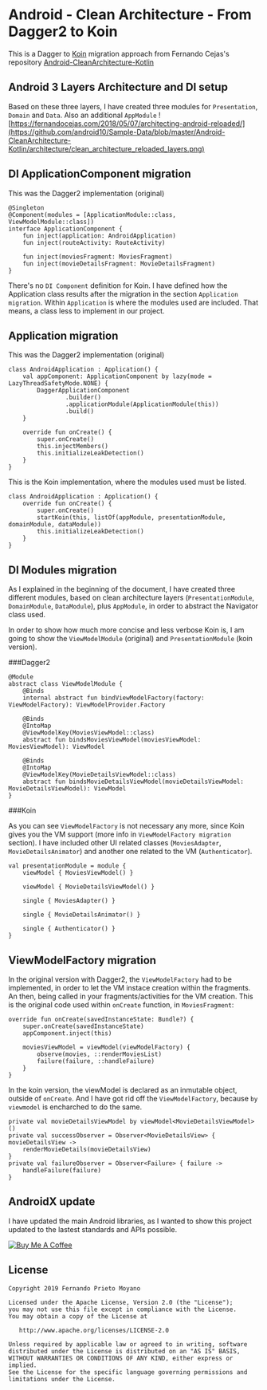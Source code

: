 # Android - Clean Architecture - From Dagger2 to Koin

This is a Dagger to [Koin][1] migration approach from Fernando Cejas's repository [Android-CleanArchitecture-Kotlin][2]

[1]:       https://insert-koin.io/docs/2.0/getting-started/android/
[2]:       https://github.com/android10/Android-CleanArchitecture-Kotlin

## Android 3 Layers Architecture and DI setup

Based on these three layers, I have created three modules for `Presentation`, `Domain` and `Data`. Also an additional `AppModule`
![https://fernandocejas.com/2018/05/07/architecting-android-reloaded/](https://github.com/android10/Sample-Data/blob/master/Android-CleanArchitecture-Kotlin/architecture/clean_architecture_reloaded_layers.png)

##  DI ApplicationComponent migration
This was the Dagger2 implementation (original)
```
@Singleton
@Component(modules = [ApplicationModule::class, ViewModelModule::class])
interface ApplicationComponent {
    fun inject(application: AndroidApplication)
    fun inject(routeActivity: RouteActivity)

    fun inject(moviesFragment: MoviesFragment)
    fun inject(movieDetailsFragment: MovieDetailsFragment)
}
```
There's no `DI Component` definition for Koin. I have defined how the Application class results after the migration in the section `Application migration`.
Within `Application` is where the modules used are included. That means, a class less to implement in our project.

##  Application migration
This was the Dagger2 implementation (original)
```
class AndroidApplication : Application() {
    val appComponent: ApplicationComponent by lazy(mode = LazyThreadSafetyMode.NONE) {
        DaggerApplicationComponent
                .builder()
                .applicationModule(ApplicationModule(this))
                .build()
    }

    override fun onCreate() {
        super.onCreate()
        this.injectMembers()
        this.initializeLeakDetection()
    }
}
```

This is the Koin implementation, where the modules used must be listed.
```
class AndroidApplication : Application() {
    override fun onCreate() {
        super.onCreate()
        startKoin(this, listOf(appModule, presentationModule, domainModule, dataModule))
        this.initializeLeakDetection()
    }
}
```

## DI Modules migration
As I explained in the beginning of the document, I have created three different modules, based on clean architecture layers (`PresentationModule`, `DomainModule`, `DataModule`), plus `AppModule`, in order to abstract the Navigator class used.

In order to show how much more concise and less verbose Koin is, I am going to show the `ViewModelModule` (original) and `PresentationModule` (koin version).

###Dagger2
```
@Module
abstract class ViewModelModule {
    @Binds
    internal abstract fun bindViewModelFactory(factory: ViewModelFactory): ViewModelProvider.Factory

    @Binds
    @IntoMap
    @ViewModelKey(MoviesViewModel::class)
    abstract fun bindsMoviesViewModel(moviesViewModel: MoviesViewModel): ViewModel

    @Binds
    @IntoMap
    @ViewModelKey(MovieDetailsViewModel::class)
    abstract fun bindsMovieDetailsViewModel(movieDetailsViewModel: MovieDetailsViewModel): ViewModel
}
```

###Koin

As you can see `ViewModelFactory` is not necessary any more, since Koin gives you the VM support (more info in `ViewModelFactory migration` section).
I have included other UI related classes (`MoviesAdapter`, `MovieDetailsAnimator`) and another one related to the VM (`Authenticator`).

```
val presentationModule = module {
    viewModel { MoviesViewModel() }

    viewModel { MovieDetailsViewModel() }

    single { MoviesAdapter() }

    single { MovieDetailsAnimator() }

    single { Authenticator() }
}
```

## ViewModelFactory migration
In the original version with Dagger2, the `ViewModelFactory` had to be implemented, in order to let the VM instace creation within the fragments. An then, being called in your fragments/activities for the VM creation.
This is the original code used within `onCreate` function, in `MoviesFragment`:
```
override fun onCreate(savedInstanceState: Bundle?) {
    super.onCreate(savedInstanceState)
    appComponent.inject(this)

    moviesViewModel = viewModel(viewModelFactory) {
        observe(movies, ::renderMoviesList)
        failure(failure, ::handleFailure)
    }
}

```

In the koin version, the viewModel is declared as an inmutable object, outside of `onCreate`. And I have got rid off the `ViewModelFactory`, because `by viewmodel` is encharched to do the same.
```
private val movieDetailsViewModel by viewModel<MovieDetailsViewModel>()
private val successObserver = Observer<MovieDetailsView> { movieDetailsView ->
    renderMovieDetails(movieDetailsView)
}
private val failureObserver = Observer<Failure> { failure ->
    handleFailure(failure)
}
```

## AndroidX update

I have updated the main Android libraries, as I wanted to show this project updated to the lastest standards and APIs possible.


<a href="https://www.buymeacoffee.com/DSbMElGNU" target="_blank"><img src="https://www.buymeacoffee.com/assets/img/custom_images/orange_img.png" alt="Buy Me A Coffee" style="height: auto !important;width: auto !important;" ></a>

## License

    Copyright 2019 Fernando Prieto Moyano

    Licensed under the Apache License, Version 2.0 (the "License");
    you may not use this file except in compliance with the License.
    You may obtain a copy of the License at

       http://www.apache.org/licenses/LICENSE-2.0

    Unless required by applicable law or agreed to in writing, software
    distributed under the License is distributed on an "AS IS" BASIS,
    WITHOUT WARRANTIES OR CONDITIONS OF ANY KIND, either express or implied.
    See the License for the specific language governing permissions and
    limitations under the License.
